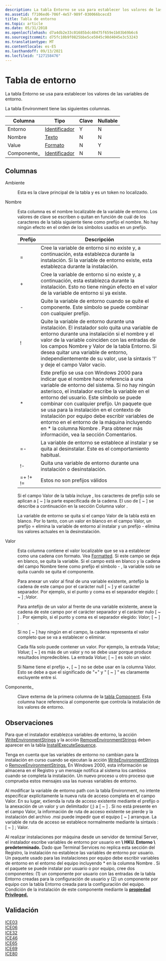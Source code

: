 ```yaml
---
description: La tabla Entorno se usa para establecer los valores de las variables de entorno.
ms.assetid: f7106ed6-706f-4e57-989f-030066bcecd3
title: Tabla de entorno
ms.topic: article
ms.date: 05/31/2018
ms.openlocfilehash: d7a4db2e33c01685bdc40475f659e1b03b69b6c6
ms.sourcegitcommit: d75fc10b9f0825bbe5ce5045c90d4045e3c53243
ms.translationtype: MT
ms.contentlocale: es-ES
ms.lasthandoff: 09/13/2021
ms.locfileid: "127158476"
---
```

# <a name="environment-table"></a>Tabla de entorno

La tabla Entorno se usa para establecer los valores de las variables de entorno.

La tabla Environment tiene las siguientes columnas.



| Columna      | Tipo                         | Clave | Nullable |
|-------------|------------------------------|-----|----------|
| Entorno | [Identificador](identifier.md) | Y   | N        |
| Nombre        | [Texto](text.md)             | N   | N        |
| Value       | [Formato](formatted.md)   | N   | Y        |
| Componente\_ | [Identificador](identifier.md) | N   | N        |



 

## <a name="columns"></a>Columnas

<dl> <dt>

<span id="Environment"></span><span id="environment"></span><span id="ENVIRONMENT"></span>Ambiente
</dt> <dd>

Esta es la clave principal de la tabla y es un token no localizado.

</dd> <dt>

<span id="Name"></span><span id="name"></span><span id="NAME"></span>Nombre
</dt> <dd>

Esta columna es el nombre localizable de la variable de entorno. Los valores de clave se escriben o quitan en función de cuál de los caracteres de la tabla siguiente tiene como prefijo el nombre. No hay ningún efecto en el orden de los símbolos usados en un prefijo.



| Prefijo                         | Descripción                                                                                                                                                                                                                                                                                                                                                                                                                                                                                      |
|--------------------------------|--------------------------------------------------------------------------------------------------------------------------------------------------------------------------------------------------------------------------------------------------------------------------------------------------------------------------------------------------------------------------------------------------------------------------------------------------------------------------------------------------|
| =                              | Cree la variable de entorno si no existe y, a continuación, esta establezca durante la instalación. Si la variable de entorno existe, esta establezca durante la instalación.                                                                                                                                                                                                                                                                                                                                   |
| \+                             | Cree la variable de entorno si no existe y, a continuación, esta establezca durante la instalación. Esto no tiene ningún efecto en el valor de la variable de entorno si ya existe.                                                                                                                                                                                                                                                                                                                         |
| \-                             | Quite la variable de entorno cuando se quite el componente. Este símbolo se puede combinar con cualquier prefijo.                                                                                                                                                                                                                                                                                                                                                                                      |
| !                              | Quite la variable de entorno durante una instalación. El instalador solo quita una variable de entorno durante una instalación si el nombre y el valor de la variable coinciden con las entradas de los campos Nombre y Valor de la tabla Entorno. Si desea quitar una variable de entorno, independientemente de su valor, use la sintaxis '!' y deje el campo Valor vacío.                                                                                                                    |
| \*                             | Este prefijo se usa con Windows 2000 para indicar que el nombre hace referencia a una variable de entorno del sistema. Si no hay ningún asterisco, el instalador escribe la variable en el entorno del usuario. Este símbolo se puede combinar con cualquier prefijo. Un paquete que se usa para [](installation-context.md) la instalación en el contexto de instalación por equipo debe escribir variables de entorno en el entorno de la máquina incluyendo en \* la columna Nombre . Para obtener más información, vea la sección Comentarios. |
| =-                             | La variable de entorno se establece al instalar y se quita al desinstalar. Este es el comportamiento habitual.                                                                                                                                                                                                                                                                                                                                                                                                 |
| !-                             | Quita una variable de entorno durante una instalación o desinstalación.                                                                                                                                                                                                                                                                                                                                                                                                                                  |
| =+ !+<br/> !=<br/> | Estos no son prefijos válidos                                                                                                                                                                                                                                                                                                                                                                                                                                                                   |



 

Si el campo Valor de la tabla incluye , los caracteres de prefijo solo se aplican a \[ ~ \] la parte especificada de la cadena. El uso de \[ ~ \] se describe a continuación en la sección Columna valor .

La variable de entorno se quita si el campo Valor de la tabla está en blanco. Por lo tanto, con un valor en blanco en el campo Valor, un prefijo = elimina la variable de entorno al instalar y un prefijo - elimina los valores actuales en la desinstalación.

</dd> <dt>

<span id="Value"></span><span id="value"></span><span id="VALUE"></span>Valor
</dt> <dd>

Esta columna contiene el valor localizable que se va a establecer como una cadena con formato. Vea [Formatted](formatted.md). Si este campo se deja en blanco, se quita la variable. Si el campo está en blanco y la cadena del campo Nombre tiene como prefijo el símbolo - , la variable solo se quita cuando se quita el componente.

Para anexar un valor al final de una variable existente, antefijo la cadena de este campo por el carácter null \[ ~ \] y el carácter separador. Por ejemplo, si el punto y coma es el separador elegido: \[ ~ \] ;*Valor*.

Para antefijo de un valor al frente de una variable existente, anexe la cadena de este campo por el carácter separador y el carácter nulo \[ ~ \] . Por ejemplo, si el punto y coma es el separador elegido: *Valor*; \[ ~ \] .

Si no \[ ~ \] hay ningún en el campo, la cadena representa el valor completo que se va a establecer o eliminar.

Cada fila solo puede contener un valor. Por ejemplo, la entrada *Value*; *Value*; \[ ~ \] es más de un valor y no se debe usar porque produce resultados impredecibles. La entrada *Value*; \[ ~ \] es solo un valor.

Si Name tiene el prefijo +, \[ ~ \] no se debe usar en la columna Valor. Esto se debe a que el significado de "+" y " \[ ~ \] " es claramente excluyente entre sí.

</dd> <dt>

<span id="Component_"></span><span id="component_"></span><span id="COMPONENT_"></span>Componente\_
</dt> <dd>

Clave externa de la primera columna de la [tabla Component](component-table.md). Esta columna hace referencia al componente que controla la instalación de los valores de entorno.

</dd> </dl>

## <a name="remarks"></a>Observaciones

Para que el instalador establezca variables de entorno, la acción [WriteEnvironmentStrings](writeenvironmentstrings-action.md) y la acción [RemoveEnvironmentStrings](removeenvironmentstrings-action.md) deben aparecer en la tabla [InstallExecuteSequence](installexecutesequence-table.md).

Tenga en cuenta que las variables de entorno no cambian para la instalación en curso cuando se ejecutan la acción [WriteEnvironmentStrings](writeenvironmentstrings-action.md) o [RemoveEnvironmentStrings.](removeenvironmentstrings-action.md) En Windows 2000, esta información se almacena en el Registro y un mensaje notifica al sistema los cambios cuando se completa la instalación. Un nuevo proceso u otro proceso que comprueba estos mensajes usa las nuevas variables de entorno.

Al modificar la variable de entorno path con la tabla Environment, no intente especificar explícitamente la nueva ruta de acceso completa en el campo Valor. En su lugar, extienda la ruta de acceso existente mediante el prefijo o la anexación de un valor y un delimitador (;) a \[ ~ \] . Si no está presente en el campo Valor, la información de ruta de acceso existente se pierde y la instalación del archivo .msi puede impedir que el equipo \[ ~ \] arranque. La variable de ruta de acceso se establece normalmente mediante la sintaxis : \[ ~ \] ; Valor.

Al realizar instalaciones por máquina desde un servidor de terminal Server, el instalador escribe variables de entorno por usuario en **\\ HKU. Entorno \\ predeterminado.** Dado que Terminal Services no replica esta sección del Registro, la instalación no establece las variables de entorno por usuario. Un paquete usado para las instalaciones por equipo debe escribir variables de entorno en el entorno del equipo incluyendo \* en la columna Nombre . Si el paquete se puede instalar por usuario o por equipo, cree dos componentes: (1) un componente por usuario con las entradas de la tabla Entorno creadas para la configuración de usuario y (2) un componente por equipo con la tabla Entorno creada para la configuración del equipo. Condición de la instalación de este componente mediante la [**propiedad Privileged.**](privileged.md)

## <a name="validation"></a>Validación

<dl>

[ICE03](ice03.md)  
[ICE06](ice06.md)  
[ICE32](ice32.md)  
[ICE46](ice46.md)  
[ICE65](ice65.md)  
[ICE69](ice69.md)  
[ICE80](ice80.md)  
</dl>

 

 




